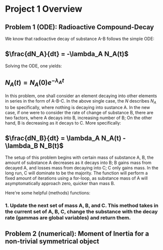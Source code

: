 # Project 1 Overview

## Problem 1 (ODE): Radioactive Compound-Decay
We know that radioactive decay of  substance A-B follows the simple ODE:

## $\frac{dN_A}{dt} = -\lambda_A N_A(t)$

Solving the ODE, one yields:
## $N_A(t) = N_A(0)e^{-\lambda_A t}$

In this problem, one shall consider an element decaying into other elements in series in the form of A-B-C. In the above single case, the $N$ describes $N_A$ to be specifically, where nothing is decaying into sustance A. In the new case, if one were to consider the rate of change of substance B, there are two factors, where A decays into B, increasing number of B; On the other hand, B is decreasing as it decays to C. More specifically:

## $\frac{dN_B}{dt} = \lambda_A N_A(t) - \lambda_B N_B(t)$

The setup of this problem begins with certain mass of substance A, B, the amount of substance A decreases as it decays into B; B gains mass from decayed A, and losses mass from decaying into C; C only gains mass. In the long run, C will dominate to be the majority. The function will perform a fixed amount of iterations using a for-loop, as substance mass of A will asymptomatically approach zero, quicker than mass B.

Here're some helpful (methods) functions:
### 1. Update the next set of mass A, B, and C. This method takes in the current set of A, B, C, change the substance with the decay rate (gammas are global variables) and return them.


## Problem 2 (numerical): Moment of Inertia for a non-trivial symmetrical object
